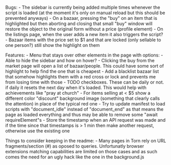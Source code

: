 Bugs:
    - The sidebar is currently being added multiple times whenever the script is loaded (at the moment it's only on manual reload but this should be prevented anyways)
    - On a bazaar, pressing the "buy" on an item that is highlighted but then aborting and closing that small "buy" window will restore the object to the original form without a price (profile element)
    - On the listings page, when the user adds a new item it also triggers the script?
    - Bazaar items with the price set to $1 and that are locked (only sellable to one person?) still show the highlight on them

Features:
    - Menu that stays over other elements in the page with options:
        - Able to hide the sidebar and how on hover?
    - Clicking the buy from the market page will open a list of bazaar/people. This could have some sort of highlight to help find the one that is cheapest
    - Add a blacklist bazaar list that somehow highlights them with a red cross or lock and prevents me from losing time with those
    - TODO checkboxes. These can be daily or not. if daily it resets the next day when it's loaded. This would help with achievements like "pray at church"
    - For items selling at < $5 show a different color "discount" background image (something that clearly calls the attention) in place of the typical red one
    - Try to update manifest to load scripts with "document_idle" instead of "document_end" as that means the page as loaded everything and thus may be able to remove some "await requireElement"s
    - Store the timestamp when an API request was made and if the time since that timestamps is > 1 min then make another request, otherwise use the existing one

Things to consider keeping in the readme:
    - Many pages in Torn rely on URL fragments/section (#) as oposed to queries. Unfortunatly browser extensions matching capabilities are limited on those cases and as such comes the need for an ugly hack like the one in the background.js